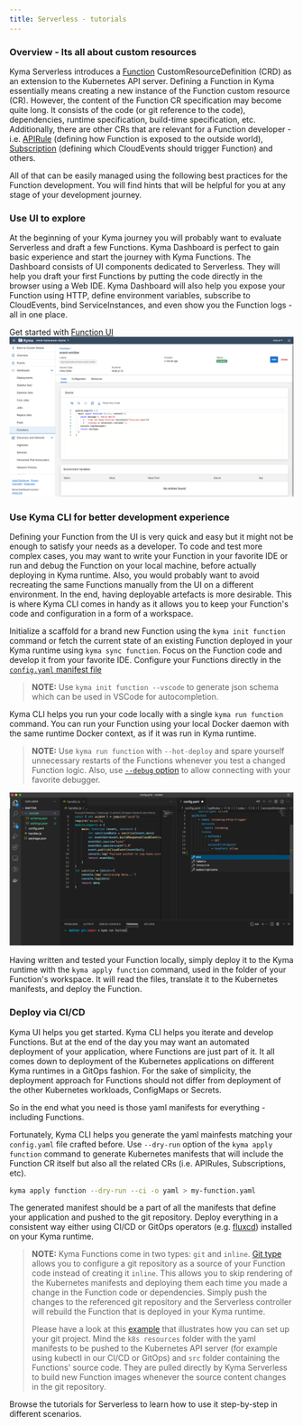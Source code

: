 ```yaml
---
title: Serverless - tutorials
---
```


### Overview - Its all about custom resources

Kyma Serverless introduces a [Function](../../05-technical-reference/00-custom-resources/svls-01-function.md) CustomResourceDefinition (CRD) as an extension to the Kubernetes API server.
Defining a Function in Kyma essentially means creating a new instance of the Function custom resource (CR). However, the content of the Function CR specification may become quite long. It consists of the code (or git reference to the code), dependencies, runtime specification, build-time specification, etc. Additionally, there are other CRs that are relevant for a Function developer - i.e. [APIRule](../../05-technical-reference/00-custom-resources/apix-01-apirule.md) (defining how Function is exposed to the outside world), [Subscription](../../05-technical-reference/00-custom-resources/evnt-01-subscription.md) (defining which CloudEvents should trigger Function) and others.

All of that can be easily managed using the following best practices for the Function development. You will find hints that will be helpful for you at any stage of your development journey.

### Use UI to explore

At the beginning of your Kyma journey you will probably want to evaluate Serverless and draft a few Functions.
Kyma Dashboard is perfect to gain basic experience and start the journey with Kyma Functions. The Dashboard consists of UI components dedicated to Serverless. They will help you draft your first Functions by putting the code directly in the browser using a Web IDE.
Kyma Dashboard will also help you expose your Function using HTTP, define environment variables, subscribe to CloudEvents, bind ServiceInstances, and even show you the Function logs - all in one place.

Get started with [Function UI](./svls-01-create-inline-function.md)
![function-ui](./assets/svls-function-ui.png)

### Use Kyma CLI for better development experience

Defining your Function from the UI is very quick and easy but it might not be enough to satisfy your needs as a developer. To code and test more complex cases, you may want to write your Function in your favorite IDE or run and debug the Function on your local machine, before actually deploying in Kyma runtime. Also, you would probably want to avoid recreating the same Functions manually from the UI on a different environment. In the end, having deployable artefacts is more desirable. This is where Kyma CLI comes in handy as it allows you to keep your Function's code and configuration in a form of a workspace. 

Initialize a scaffold for a brand new Function using the `kyma init function` command or fetch the current state of an existing Function deployed in your Kyma runtime using `kyma sync function`.
Focus on the Function code and develop it from your favorite IDE. Configure your Functions directly in the [`config.yaml` manifest file](../../05-technical-reference/svls-06-function-configuration-file.md)

> **NOTE:** Use `kyma init function --vscode` to generate json schema which can be used in VSCode for autocompletion.

Kyma CLI helps you run your code locally with a single `kyma run function` command. You can run your Function using your local Docker daemon with the same runtime Docker context, as if it was run in Kyma runtime. 

> **NOTE:** Use `kyma run function` with `--hot-deploy` and spare yourself unnecessary restarts of the Functions whenever you test a changed Function logic. Also, use [`--debug` option](./svls-05-debug-function.md) to allow connecting with your favorite debugger.

![kyma-cli-functions](./assets/svls-kyma-cli-functions.png)

Having written and tested your Function locally, simply deploy it to the Kyma runtime with the `kyma apply function` command, used in the folder of your Function's workspace. It will read the files, translate it to the Kubernetes manifests, and deploy the Function.

### Deploy via CI/CD

Kyma UI helps you get started. Kyma CLI helps you iterate and develop Functions. 
But at the end of the day you may want an automated deployment of your application, where Functions are just part of it.
It all comes down to deployment of the Kubernetes applications on different Kyma runtimes in a GitOps fashion. For the sake of simplicity, the deployment approach for Functions should not differ from deployment of the other Kubernetes workloads, ConfigMaps or Secrets.

So in the end what you need is those yaml manifests for everything - including Functions.

Fortunately, Kyma CLI helps you generate the yaml mainfests matching your `config.yaml` file crafted before.
Use `--dry-run` option of the `kyma apply function` command to generate Kubernetes manifests that will include the Function CR itself but also all the related CRs (i.e. APIRules, Subscriptions, etc).

```bash
kyma apply function --dry-run --ci -o yaml > my-function.yaml
```  

The generated manifest should be a part of all the manifests that define your application and pushed to the git repository.
Deploy everything in a consistent way either using CI/CD or GitOps operators (e.g. [fluxcd](./svls-06-sync-function-with-gitops.md)) installed on your Kyma runtime.

> **NOTE:** Kyma Functions come in two types: `git` and `inline`. [Git type](./svls-02-create-git-function.md) allows you to configure a git repository as a source of your Function code instead of creating it `inline`.
This allows you to skip rendering of the Kubernetes manifests and deploying them each time you made a change in the Function code or dependencies. Simply push the changes to the referenced git repository and the Serverless controller will rebuild the Function that is deployed in your Kyma runtime. 
>
> Please have a look at this [example](https://github.com/kyma-project/examples/tree/main/incluster_eventing) that illustrates how you can set up your git project. Mind the `k8s resources` folder with the yaml manifests to be pushed to the Kubernetes API server (for example using kubectl in our CI/CD or GitOps) and `src` folder containing the Functions' source code. They are pulled directly by Kyma Serverless to build new Function images whenever the source content changes in the git repository.  

Browse the tutorials for Serverless to learn how to use it step-by-step in different scenarios.
